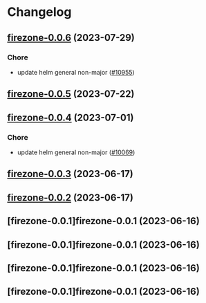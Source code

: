# Changelog



## [firezone-0.0.6](https://github.com/truecharts/charts/compare/firezone-0.0.5...firezone-0.0.6) (2023-07-29)

### Chore

- update helm general non-major ([#10955](https://github.com/truecharts/charts/issues/10955))
  
  


## [firezone-0.0.5](https://github.com/truecharts/charts/compare/firezone-0.0.4...firezone-0.0.5) (2023-07-22)




## [firezone-0.0.4](https://github.com/truecharts/charts/compare/firezone-0.0.3...firezone-0.0.4) (2023-07-01)

### Chore

- update helm general non-major ([#10069](https://github.com/truecharts/charts/issues/10069))
  
  


## [firezone-0.0.3](https://github.com/truecharts/charts/compare/firezone-0.0.2...firezone-0.0.3) (2023-06-17)




## [firezone-0.0.2](https://github.com/truecharts/charts/compare/firezone-0.0.1...firezone-0.0.2) (2023-06-17)




## [firezone-0.0.1]firezone-0.0.1 (2023-06-16)




## [firezone-0.0.1]firezone-0.0.1 (2023-06-16)




## [firezone-0.0.1]firezone-0.0.1 (2023-06-16)




## [firezone-0.0.1]firezone-0.0.1 (2023-06-16)

